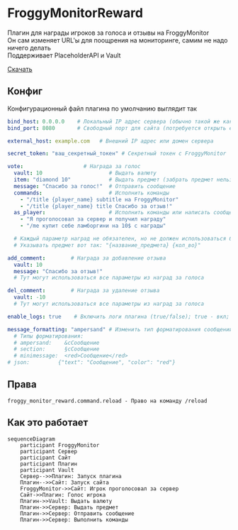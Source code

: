 # FroggyMonitorReward
Плагин для награды игроков за голоса и отзывы на FroggyMonitor\
Он сам изменяет URL'ы для поощрения на мониторинге, самим не надо ничего делать\
Поддерживает PlaceholderAPI и Vault

[Скачать](https://github.com/MeexReay/FroggyMonitorReward/releases/latest)

## Конфиг
Конфигурационный файл плагина по умолчанию выглядит так

```yml
bind_host: 0.0.0.0    # Локальный IP адрес сервера (обычно такой же как и в server.properties)
bind_port: 8080       # Свободный порт для сайта (потребуется открыть его на хостинге)

external_host: example.com   # Внешний IP адрес или домен сервера

secret_token: "ваш_секретный_токен" # Секретный токен с FroggyMonitor

vote:                   # Награда за голос
  vault: 10                     # Выдать валюту
  item: "diamond 10"            # Выдать предмет (забрать предмет нельзя)
  message: "Спасибо за голос!"  # Отправить сообщение
  commands:                     # Исполнить команды
    - "/title {player_name} subtitle на FroggyMonitor"
    - "/title {player_name} title Спасибо за отзыв!"
  as_player:                    # Исполнить команды или написать сообщение в чат от лица игрока
    - "Я проголосовал за сервер и получил награду"
    - "/me купит себе ламборгини на 10$ с награды"

  # Каждый параметр наград не обязателен, но не должен использоваться больше 1 раза
  # Указывать предмет вот так: "{название_предмета} {кол_во}"

add_comment:        # Награда за добавление отзыва
  vault: 10
  message: "Спасибо за отзыв!"
  # Тут могут использоваться все параметры из наград за голоса

del_comment:        # Награда за удаление отзыва
  vault: -10
  # Тут могут использоваться все параметры из наград за голоса

enable_logs: true    # Включить логи плагина (true/false); true - вкл; false - выкл

message_formatting: "ampersand" # Изменить тип форматирования сообщений
  # Типы форматирования:
  # ampersand:    &cСообщение
  # section:      §cСообщение
  # minimessage:  <red>Сообщение</red>
# json:         {"text": "Сообщение", "color": "red"}
```

## Права

```
froggy_monitor_reward.command.reload - Право на команду /reload
```

## Как это работает

```mermaid
sequenceDiagram
    participant FroggyMonitor
    participant Сервер
    participant Сайт
    participant Плагин
    participant Vault
    Сервер-->>Плагин: Запуск плагина
    Плагин-->>Сайт: Запуск сайта
    FroggyMonitor->>Сайт: Игрок проголосовал за сервер
    Сайт->>Плагин: Голос игрока
    Плагин->>Vault: Выдать валюту
    Плагин->>Сервер: Выдать предмет
    Плагин->>Сервер: Отправить сообщение
    Плагин->>Сервер: Выполнить команды
```
